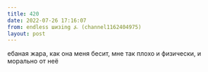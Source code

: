 ```yaml
---
title: 420
date: 2022-07-26 17:16:07
from: endless шизing ⍼ (channel1162404975)
layout: post
---
```


ебаная жара, как она меня бесит, мне так плохо и физически, и морально от неё
